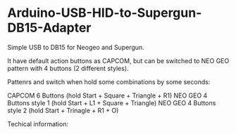 # Arduino-USB-HID-to-Supergun-DB15-Adapter
Simple USB to DB15 for Neogeo and Supergun.


It have default action buttons as CAPCOM, but can be switched to NEO GEO pattern with 4 buttons (2 different styles).

Pattenrs and switch when hold some combinations by some seconds:

CAPCOM 6 Buttons (hold Start + Square + Triangle + R1) NEO GEO 4 Buttons style 1 (hold Start + L1 + Square + Triangle) NEO GEO 4 Buttons style 2 (hold Start + Trinagle + R1 + O)

Techical information:

